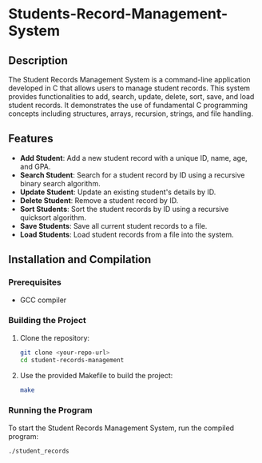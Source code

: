 # Students-Record-Management-System


## Description
The Student Records Management System is a command-line application developed in C that allows users to manage student records. This system provides functionalities to add, search, update, delete, sort, save, and load student records. It demonstrates the use of fundamental C programming concepts including structures, arrays, recursion, strings, and file handling.

## Features
- **Add Student**: Add a new student record with a unique ID, name, age, and GPA.
- **Search Student**: Search for a student record by ID using a recursive binary search algorithm.
- **Update Student**: Update an existing student's details by ID.
- **Delete Student**: Remove a student record by ID.
- **Sort Students**: Sort the student records by ID using a recursive quicksort algorithm.
- **Save Students**: Save all current student records to a file.
- **Load Students**: Load student records from a file into the system.

## Installation and Compilation

### Prerequisites
- GCC compiler

### Building the Project
1. Clone the repository:
    ```sh
    git clone <your-repo-url>
    cd student-records-management
    ```
2. Use the provided Makefile to build the project:
    ```sh
    make
    ```

### Running the Program
To start the Student Records Management System, run the compiled program:
```sh
./student_records
